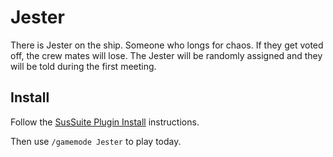 # Jester

There is Jester on the ship. Someone who longs for chaos. If they get voted off, the crew mates will lose. The Jester will be randomly assigned and they will be told during the first meeting.

## Install

Follow the [SusSuite Plugin Install](/docs/plugins/Install.md) instructions.

Then use `/gamemode Jester` to play today.
